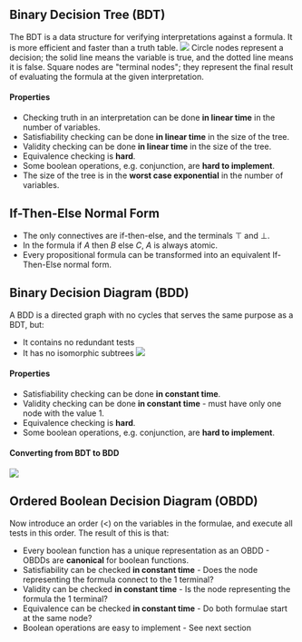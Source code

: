 ## Binary Decision Tree (BDT)
The BDT is a data structure for verifying interpretations against a formula. It is more efficient and faster than a truth table.
![](Pasted%20image%2020230124152622.png)
Circle nodes represent a decision; the solid line means the variable is true, and the dotted line means it is false.
Square nodes are "terminal nodes"; they represent the final result of evaluating the formula at the given interpretation.
#### Properties
-   Checking truth in an interpretation can be done **in linear time** in the number of variables.
-   Satisfiability checking can be done **in linear time** in the size of the tree.
-   Validity checking can be done **in linear time** in the size of the tree.
-   Equivalence checking is **hard**.
-   Some boolean operations, e.g. conjunction, are **hard to implement**.
-   The size of the tree is in the **worst case exponential** in the number of variables.

## If-Then-Else Normal Form
- The only connectives are if-then-else, and the terminals $\top$ and $\bot$.
- In the formula $\text{if } A \text{ then } B \text{ else } C$, $A$ is always atomic.
- Every propositional formula can be transformed into an equivalent If-Then-Else normal form.

## Binary Decision Diagram (BDD)
A BDD is a directed graph with no cycles that serves the same purpose as a BDT, but:
- It contains no redundant tests
- It has no isomorphic subtrees
![](Pasted%20image%2020230124160526.png)
#### Properties
- Satisfiability checking can be done **in constant time**.
- Validity checking can be done **in constant time** - must have only one node with the value 1.
- Equivalence checking is **hard**.
- Some boolean operations, e.g. conjunction, are **hard to implement**.
#### Converting from BDT to BDD
![](70q0u9.gif)

## Ordered Boolean Decision Diagram (OBDD)
Now introduce an order ($<$) on the variables in the formulae, and execute all tests in this order. The result of this is that:
- Every boolean function has a unique representation as an OBDD - OBDDs are **canonical** for boolean functions.
- Satisfiability can be checked **in constant time** - Does the node representing the formula connect to the 1 terminal?
- Validity can be checked **in constant time** - Is the node representing the formula the 1 terminal?
- Equivalence can be checked **in constant time** - Do both formulae start at the same node?
- Boolean operations are easy to implement - See next section
